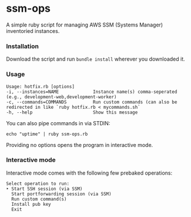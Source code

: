 # ssm-ops

A simple ruby script for managing AWS SSM (Systems Manager) inventoried instances.

### Installation

Download the script and run `bundle install` wherever you downloaded it.

### Usage

```
Usage: hotfix.rb [options]
-i, --instances=NAME             Instance name(s) comma-seperated (e.g., development-web,development-worker)
-c, --commands=COMMANDS          Run custom commands (can also be redirected in like `ruby hotfix.rb < mycommands.sh`
-h, --help                       Show this message
```
You can also pipe commands in via STDIN:

```
echo "uptime" | ruby ssm-ops.rb
```

Providing no options opens the program in interactive mode.

### Interactive mode

Interactive mode comes with the following few prebaked operations:

```
Select operation to run: 
‣ Start SSH session (via SSM)
  Start portforwarding session (via SSM)
  Run custom command(s)
  Install pub key
  Exit
```